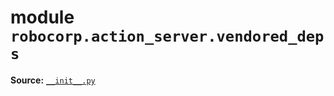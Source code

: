 <!-- markdownlint-disable -->

# module `robocorp.action_server.vendored_deps`

**Source:** [`__init__.py`](https://github.com/robocorp/robocorp/tree/master/action_server/src/robocorp/action_server/vendored_deps/__init__.py)
